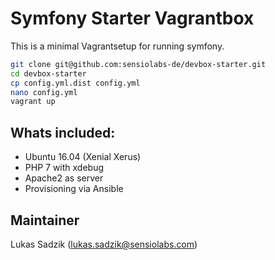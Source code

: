 # Symfony Starter Vagrantbox

This is a minimal Vagrantsetup for running symfony.

```bash
git clone git@github.com:sensiolabs-de/devbox-starter.git
cd devbox-starter
cp config.yml.dist config.yml
nano config.yml
vagrant up
```

## Whats included:

- Ubuntu 16.04 (Xenial Xerus)
- PHP 7 with xdebug
- Apache2 as server
- Provisioning via Ansible

## Maintainer

Lukas Sadzik (lukas.sadzik@sensiolabs.com)
